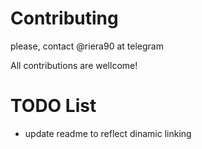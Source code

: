 # Contributing
please, contact @riera90 at telegram

All contributions are wellcome!


# TODO List
 - update readme to reflect dinamic linking
